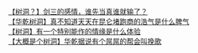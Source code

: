 [【树洞？】剑三的感情，谁先当真谁就输了？](http://tieba.baidu.com/p/4430541696?see_lz=1&pn=)   
[【华乾树洞】真不知道天天在昆仑堵跑商的浩气是什么脾气](http://tieba.baidu.com/p/4428871623?see_lz=1&pn=)   
[【树洞】有一个特别能作的情缘是什么体验](http://tieba.baidu.com/p/4430361727?see_lz=1&pn=)   
[【大概是个树洞】华乾据说有个屌屌的帮会叫挽歌](http://tieba.baidu.com/p/4428626886?see_lz=1&pn=)   
